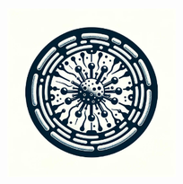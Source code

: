 <div style="display: flex; justify-content: center; align-items: center; height: 100vh;">
    <img width="300" height="300" src="https://raw.githubusercontent.com/farhadm1990/lambda_rector/main/pix/logo.jpg" alt="Logo">
</div>



# Lambda Rector
### An R package to correct relatvie abundance  of sequeneincg reads into 16S rRNA gene copy-number based on an internal Lambda Phage standard.

**This is the supporting package for paper DOIXXXXX**

# Installation

## 1. Install and library devtools pakcage on your machine
```R
if(
    !require("devtools")
    ){
        install.packages("devtools")
        }
library(
    devtools
    )
```

## 2. Download and install `lambda_rector`
```R
devtools::install_github(
    "farhadm1990/lambda_rector"
    )
library(
    lambda.rector
    )
```
## 3. Creating a phyloseq object based on test dataset
```R
count = read.table(
    "./lambda.rector/tests/count_test.tsv"
    )
metadata = read.table(
    "./lambda.rector/tests/metadata_test.tsv"
    )

taxa = read.table(
    "./lambda.rector/tests/taxonomy.tsv", header = F
    ) %>% 
    column_to_rownames(
        "V1"
        ) %>% 
tidyr::separate( 
    col = "V2", sep = ";", 
    into = c("Kingdom", "Phylum", "Class", "Order", "Family", "Genus", "Species")
    ) %>% apply( 
        2, function(x){
            gsub("[a-zA-Z]+__", "", x)
        }
        ) # parssing the taxa column and tidying the names

#IMPORTANT: giving an arbiterary name to the lambda standard to be passed on to the function later. 

cbind(
    taxa[,1] %>% data.frame() %>% rename("."="king"), count
    ) %>% 
    group_by(king) %>% 
    summarise_all(sum)

taxa[taxa[,1]=="Unassigned",] <- "Lambda"

ps = phyloseq(
    otu_table(
        count, taxa_are_row = TRUE), 
        tax_table(as(taxa, "matrix")), 
        sample_data(metadata)
        )

```

## 4. Rinning `lambda_rector` function
```R
test_ps = lambda_rector(
                        ps, 
                          lambda_id = "Lambda",
                          singletone_threshold = 1, 
                          out_path = "./", 
                          negative_cont = NULL,
                          negative_filt = TRUE, 
                          rare_depth = 10000, 
                          taxa_level = "Kingdom", 
                          std_threshold = 1.48
                          )


# This will return a list of differnt phyloseq objects and saves the output plots



# Extracting the copy-corrected talbe
cbind(sample_data(test_ps$copy_corrected_ps), test_ps$copy_corrected_matrix) %>% 
data.frame() %>% 
rownames_to_column("barcodes") %>% 
select(-loaded_copy_lambda, -samp_id, -volum_mock, -volum_lambda) %>% 
group_by(barcodes, lambda_ng_ul, mock_ng_ul) %>% 
summarise_all(mean) 

```
## 3. Output examples

![plot1](https://github.com/farhadm1990/lambda_rector/blob/main/pix/plot_with_bad_samples.jpeg)
![plot1](https://github.com/farhadm1990/lambda_rector/blob/main/pix/plot_without_bad_samples.jpeg)
### Fig1. An example of filtering output by the package on suspicious samples.

![plot2](https://github.com/farhadm1990/lambda_rector/blob/main/pix/Order_relative.jpeg)

### Fig2. Relative abundance of 16S rRNA gene sequencing reads at order level in different Mock and Lambda concentrations.

![plot3](https://github.com/farhadm1990/lambda_rector/blob/main/pix/Order_copy_number.jpeg)

### Fig3. 16S rRNA gene Copy-number corrected reads at order level in different Mock and Lambda concentrations.